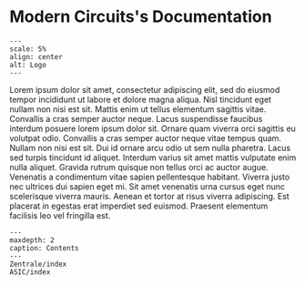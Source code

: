 # Modern Circuits's Documentation

```{image} _static/img/logo_circle_black.png
---
scale: 5%
align: center
alt: Logo
---
```

Lorem ipsum dolor sit amet, consectetur adipiscing elit, sed do eiusmod tempor incididunt ut labore et dolore magna aliqua. Nisl tincidunt eget nullam non nisi est sit. Mattis enim ut tellus elementum sagittis vitae. Convallis a cras semper auctor neque. Lacus suspendisse faucibus interdum posuere lorem ipsum dolor sit. Ornare quam viverra orci sagittis eu volutpat odio. Convallis a cras semper auctor neque vitae tempus quam. Nullam non nisi est sit. Dui id ornare arcu odio ut sem nulla pharetra. Lacus sed turpis tincidunt id aliquet. Interdum varius sit amet mattis vulputate enim nulla aliquet. Gravida rutrum quisque non tellus orci ac auctor augue. Venenatis a condimentum vitae sapien pellentesque habitant. Viverra justo nec ultrices dui sapien eget mi. Sit amet venenatis urna cursus eget nunc scelerisque viverra mauris. Aenean et tortor at risus viverra adipiscing. Est placerat in egestas erat imperdiet sed euismod. Praesent elementum facilisis leo vel fringilla est.

```{toctree}
---
maxdepth: 2
caption: Contents
---
Zentrale/index
ASIC/index
```
